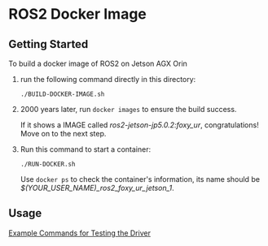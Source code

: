 # ROS2 Docker Image
## Getting Started
To build a docker image of ROS2 on Jetson AGX Orin
 
1. run the following command directly in this directory:
    ```
    ./BUILD-DOCKER-IMAGE.sh
    ```
2. 2000 years later, run ``` docker images ``` to ensure the build success.

    If it shows a IMAGE called *ros2-jetson-jp5.0.2:foxy_ur*, congratulations! Move on to the next step.

3. Run this command to start a container:

    ```
    ./RUN-DOCKER.sh
    ```
    Use ``` docker ps ``` to check the container's information, its name should be *$(YOUR_USER_NAME)_ros2_foxy_ur_jetson_1*.
## Usage
[Example Commands for Testing the Driver](https://github.com/UniversalRobots/Universal_Robots_ROS2_Driver/tree/foxy)